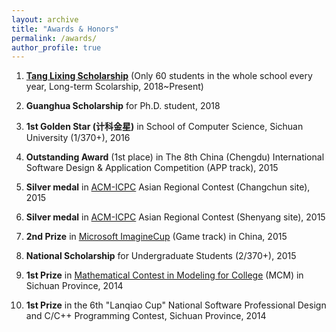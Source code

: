 ```yaml
---
layout: archive
title: "Awards & Honors"
permalink: /awards/
author_profile: true
---
```



1. [**Tang Lixing Scholarship**](https://baike.baidu.com/item/%E5%94%90%E7%AB%8B%E6%96%B0%E6%95%99%E8%82%B2%E5%8F%91%E5%B1%95%E5%9F%BA%E9%87%91) (Only 60 students in the whole school every year, Long-term Scolarship, 2018~Present)  

2. **Guanghua Scholarship** for Ph.D. student, 2018  

3. **1st Golden Star (计科金星)** in School of Computer Science, Sichuan University (1/370+), 2016  

4. **Outstanding Award** (1st place) in The 8th China (Chengdu) International Software Design & Application Competition (APP track), 2015   

5. **Silver medal** in [ACM-ICPC](https://icpc.baylor.edu/) Asian Regional Contest (Changchun site), 2015  

6. **Silver medal** in [ACM-ICPC](https://icpc.baylor.edu/) Asian Regional Contest (Shenyang site), 2015  

7. **2nd Prize** in [Microsoft ImagineCup](https://imaginecup.microsoft.com/zh-cn/Events?id=0) (Game track) in China, 2015  

8. **National Scholarship** for Undergraduate Students (2/370+), 2015  

9. **1st Prize** in [Mathematical Contest in Modeling for College](https://www.comap.com/undergraduate/contests/mcm/) (MCM) in Sichuan Province, 2014  

10. **1st Prize** in the 6th "Lanqiao Cup" National Software Professional Design and C/C++ Programming Contest, Sichuan Province, 2014 











